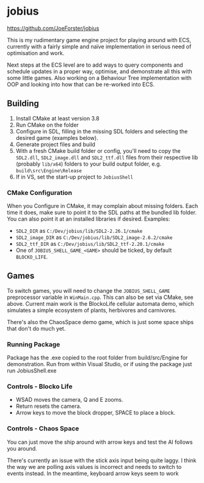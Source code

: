 # jobius

https://github.com/JoeForster/jobius

This is my rudimentary game engine project for playing around with ECS, currently with a fairly simple and naïve implementation in serious need of optimisation and work.

Next steps at the ECS level are to add ways to query components and schedule updates in a proper way, optimise, and demonstrate all this with some little games. Also working on a Behaviour Tree implementation with OOP and looking into how that can be re-worked into ECS.


## Building

1. Install CMake at least version 3.8
2. Run CMake on the folder
3. Configure in SDL, filling in the missing SDL folders and selecting the desired game (examples below).
4. Generate project files and build
6. With a fresh CMake build folder or config, you'll need to copy the `SDL2.dll`, `SDL2_image.dll` and `SDL2_ttf.dll` files from their respective lib (probably `lib/x64`) folders to your build output folder, e.g. `build\src\Engine\Release`
5. If in VS, set the start-up project to `JobiusShell`


### CMake Configuration

When you Configure in CMake, it may complain about missing folders. Each time it does, make sure to point it to the SDL paths at the bundled lib folder. You can also point it at an installed libraries if desired. Examples:

- `SDL2_DIR` as `C:/Dev/jobius/lib/SDL2-2.26.1/cmake`
- `SDL2_image_DIR` as `C:/Dev/jobius/lib/SDL2_image-2.6.2/cmake`
- `SDL2_ttf_DIR` as `C:/Dev/jobius/lib/SDL2_ttf-2.20.1/cmake`
- One of `JOBIUS_SHELL_GAME_<GAME>` should be ticked, by default `BLOCKO_LIFE`.

## Games

To switch games, you will need to change the `JOBIUS_SHELL_GAME` preprocessor variable in `WinMain.cpp`. This can also be set via CMake, see above.
Current main work is the BlockoLife cellular automata demo, which simulates a simple ecosystem of plants, herbivores and carnivores.

There's also the ChaosSpace demo game, which is just some space ships that don't do much yet.

### Running Package

Package has the .exe copied to the root folder from build/src/Engine for demonstration.
Run from within Visual Studio, or if using the package just run JobiusShell.exe

### Controls - Blocko Life

- WSAD moves the camera, Q and E zooms.
- Return resets the camera.
- Arrow keys to move the block dropper, SPACE to place a block.

### Controls - Chaos Space

You can just move the ship around with arrow keys and test the AI follows you around.

There's currently an issue with the stick axis input being quite laggy. I think the way we are polling axis values is incorrect and needs to switch to events instead. In the meantime, keyboard arrow keys seem to work